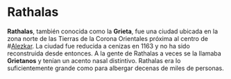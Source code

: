 # Rathalas
**Rathalas**, también conocida como la **Grieta**, fue una ciudad ubicada en la zona norte de las Tierras de la Corona Orientales próxima al centro de #[Alezkar](locations/alethkar). La ciudad fue reducida a cenizas en 1163 y no ha sido reconstruida desde entonces. A la gente de Rathalas a veces se la llamaba **Grietanos** y tenían un acento nasal distintivo. Rathalas era lo suficientemente grande como para albergar decenas de miles de personas. 
